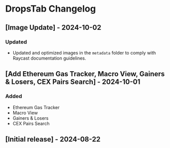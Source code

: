 # DropsTab Changelog

## [Image Update] - 2024-10-02

### Updated

- Updated and optimized images in the `metadata` folder to comply with Raycast documentation guidelines.

## [Add Ethereum Gas Tracker, Macro View, Gainers & Losers, CEX Pairs Search] - 2024-10-01

### Added

- Ethereum Gas Tracker
- Macro View
- Gainers & Losers
- CEX Pairs Search

## [Initial release] - 2024-08-22

